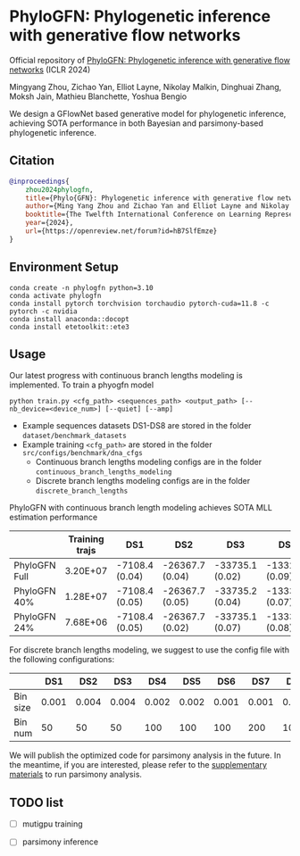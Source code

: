# PhyloGFN: Phylogenetic inference with generative flow networks
Official repository of [PhyloGFN: Phylogenetic inference with generative flow networks](https://openreview.net/forum?id=hB7SlfEmze) (ICLR 2024)

Mingyang Zhou, Zichao Yan, Elliot Layne, Nikolay Malkin, Dinghuai Zhang, Moksh Jain, Mathieu Blanchette, Yoshua Bengio

We design a GFlowNet based generative model for phylogenetic inference, achieving SOTA performance in both Bayesian and parsimony-based phylogenetic inference.

## Citation
```bibtex
@inproceedings{
    zhou2024phylogfn,
    title={Phylo{GFN}: Phylogenetic inference with generative flow networks},
    author={Ming Yang Zhou and Zichao Yan and Elliot Layne and Nikolay Malkin and Dinghuai Zhang and Moksh Jain and Mathieu Blanchette and Yoshua Bengio},
    booktitle={The Twelfth International Conference on Learning Representations},
    year={2024},
    url={https://openreview.net/forum?id=hB7SlfEmze}
}
```


## Environment Setup

```
conda create -n phylogfn python=3.10
conda activate phylogfn
conda install pytorch torchvision torchaudio pytorch-cuda=11.8 -c pytorch -c nvidia
conda install anaconda::docopt
conda install etetoolkit::ete3
```

## Usage
Our latest progress with continuous branch lengths modeling is implemented. To train a phyogfn model

```buildoutcfg
python train.py <cfg_path> <sequences_path> <output_path> [--nb_device=<device_num>] [--quiet] [--amp]
```
- Example sequences datasets DS1-DS8 are stored in the folder `dataset/benchmark_datasets`
- Example training `<cfg_path>` are stored in the folder `src/configs/benchmark/dna_cfgs`
    - Continuous branch lengths modeling configs are in the folder `continuous_branch_lengths_modeling`
    - Discrete branch lengths modeling configs are in the folder `discrete_branch_lengths`

PhyloGFN with continuous branch length modeling achieves SOTA MLL estimation performance

|                | Training trajs |     DS1         |     DS2         |     DS3         |     DS4         |     DS5         |     DS6         |     DS7         |     DS8         |  cfg/weights       |
|----------------|----------------|-----------------|-----------------|-----------------|-----------------|-----------------|-----------------|-----------------|-----------------|----------------|
| PhyloGFN Full |    3.20E+07    | -7108.4 (0.04)  | -26367.7 (0.04) | -33735.1 (0.02) | -13329.9 (0.09) | -8214.4 (0.16)  | -6724.2 (0.10)  | -37331.9 (0.14) | -8650.5 (0.05)  |       -        |
| PhyloGFN 40%  |    1.28E+07    | -7108.4 (0.05) | -26367.7 (0.05) | -33735.2 (0.04) | -13330.1 (0.07) | -8214.5 (0.14)  | -6724.3 (0.10)  | -37332.1 (0.27) | -8650.4 (0.16)  |       -        |
| PhyloGFN 24%  |    7.68E+06    | -7108.4 (0.05) | -26367.7 (0.02) | -33735.1 (0.07) | -13330.0 (0.08) | -8214.5 (0.13)  | -6724.2 (0.21)  | -37332.2 (0.26) | -8650.4 (0.15)  | [googledrive](https://drive.google.com/drive/folders/1TbpnCUMvLdYxfr71nY_k5_BftPlaxKYW?usp=drive_link)|


For discrete branch lengths modeling, we suggest to use the config file with the following configurations:

|         |  DS1  |  DS2  |  DS3  |  DS4  |  DS5  |  DS6  |  DS7  |  DS8  |
|---------|-------|-------|-------|-------|-------|-------|-------|-------|
| Bin size| 0.001 | 0.004 | 0.004 | 0.002 | 0.002 | 0.001 | 0.001 | 0.001 |
| Bin num |   50  |   50  |   50  |  100  |  100  |  100  |  200  |  100  |

We will publish the optimized code for parsimony analysis in the future. In the meantime, if you are interested, please refer to the [supplementary materials](https://openreview.net/attachment?id=hB7SlfEmze&name=supplementary_material) to run parsimony analysis.

## TODO list
- [ ] mutigpu training 
- [ ] parsimony inference



